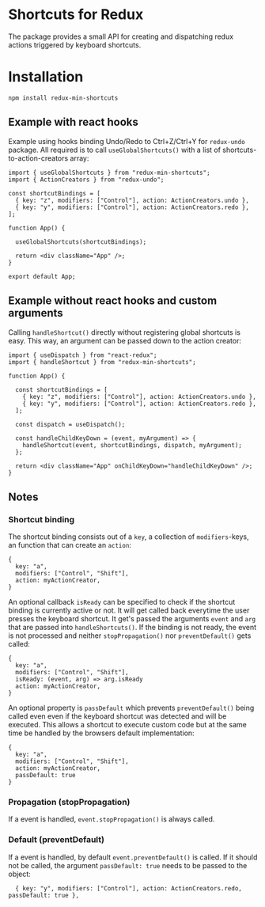 # Shortcuts for Redux

The package provides a small API for creating and dispatching redux actions triggered by keyboard shortcuts.

# Installation

```
npm install redux-min-shortcuts
```

## Example with react hooks

Example using hooks binding Undo/Redo to Ctrl+Z/Ctrl+Y for `redux-undo` package. All required is to call `useGlobalShortcuts()` with a list of shortcuts-to-action-creators array:

```
import { useGlobalShortcuts } from "redux-min-shortcuts";
import { ActionCreators } from "redux-undo";

const shortcutBindings = [
  { key: "z", modifiers: ["Control"], action: ActionCreators.undo },
  { key: "y", modifiers: ["Control"], action: ActionCreators.redo },
];

function App() {

  useGlobalShortcuts(shortcutBindings);

  return <div className="App" />;
}

export default App;
```

## Example without react hooks and custom arguments

Calling `handleShortcut()` directly without registering global shortcuts is easy. This way, an argument can be passed down to the action creator:

```
import { useDispatch } from "react-redux";
import { handleShortcut } from "redux-min-shortcuts";

function App() {

  const shortcutBindings = [
    { key: "z", modifiers: ["Control"], action: ActionCreators.undo },
    { key: "y", modifiers: ["Control"], action: ActionCreators.redo },
  ];

  const dispatch = useDispatch();

  const handleChildKeyDown = (event, myArgument) => {
    handleShortcut(event, shortcutBindings, dispatch, myArgument);
  };

  return <div className="App" onChildKeyDown="handleChildKeyDown" />;
}
```

## Notes

### Shortcut binding

The shortcut binding consists out of a `key`, a collection of `modifiers`-keys, an function that can create an `action`:

```
{
  key: "a",
  modifiers: ["Control", "Shift"],
  action: myActionCreator,
}
```

An optional callback `isReady` can be specified to check if the shortcut binding is currently active or not. It will get called back everytime the user presses the keyboard shortcut. It get's passed the arguments `event` and `arg` that are passed into `handleShortcuts()`. If the binding is not ready, the event is not processed and neither `stopPropagation()` nor `preventDefault()` gets called:

```
{
  key: "a",
  modifiers: ["Control", "Shift"],
  isReady: (event, arg) => arg.isReady
  action: myActionCreator,
}
```

An optional property is `passDefault` which prevents `preventDefault()` being called even even if the keyboard shortcut was detected and will be executed. This allows a shortcut to execute custom code but at the same time be handled by the browsers default implementation: 

```
{
  key: "a",
  modifiers: ["Control", "Shift"],
  action: myActionCreator,
  passDefault: true
}
```

### Propagation (stopPropagation)

If a event is handled, `event.stopPropagation()` is always called.

### Default (preventDefault)

If a event is handled, by default `event.preventDefault()` is called. If it should not be called, the argument `passDefault: true` needs to be passed to the object:

```
  { key: "y", modifiers: ["Control"], action: ActionCreators.redo, passDefault: true },
```